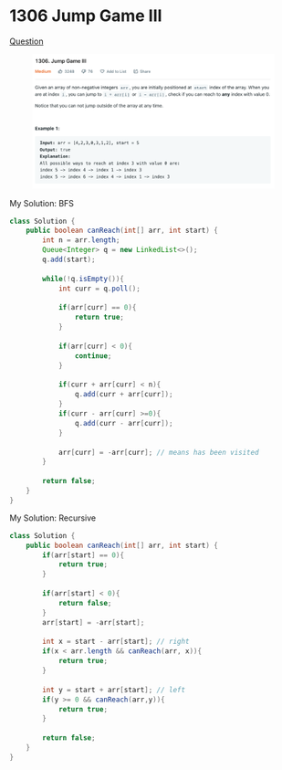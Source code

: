 # 1306 Jump Game III

[Question](https://leetcode.com/problems/jump-game-iii/)

<figure><img src="../.gitbook/assets/image (1).png" alt=""><figcaption></figcaption></figure>

My Solution: BFS

```java
class Solution {
    public boolean canReach(int[] arr, int start) {
        int n = arr.length;
        Queue<Integer> q = new LinkedList<>();
        q.add(start);
        
        while(!q.isEmpty()){
            int curr = q.poll();
            
            if(arr[curr] == 0){
                return true;
            }
            
            if(arr[curr] < 0){
                continue;
            }
            
            if(curr + arr[curr] < n){
                q.add(curr + arr[curr]);
            }
            if(curr - arr[curr] >=0){
                q.add(curr - arr[curr]);
            }
            
            arr[curr] = -arr[curr]; // means has been visited
        }
        
        return false;
    }
}
```



My Solution: Recursive

```java
class Solution {
    public boolean canReach(int[] arr, int start) {
        if(arr[start] == 0){
            return true;
        }
        
        if(arr[start] < 0){
            return false;
        }
        arr[start] = -arr[start];
        
        int x = start - arr[start]; // right
        if(x < arr.length && canReach(arr, x)){
            return true;
        }
        
        int y = start + arr[start]; // left
        if(y >= 0 && canReach(arr,y)){
            return true;
        }
        
        return false;
    }
}
```
